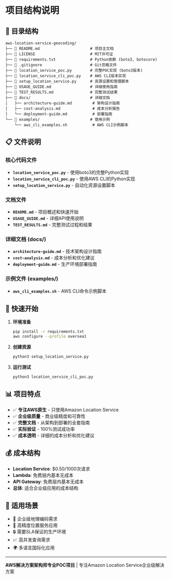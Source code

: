 # 项目结构说明

## 📁 目录结构

```
aws-location-service-geocoding/
├── 📄 README.md                      # 项目主文档
├── 📄 LICENSE                        # MIT许可证
├── 📄 requirements.txt               # Python依赖 (boto3, botocore)
├── 📄 .gitignore                     # Git忽略文件
├── 📄 location_service_poc.py        # 完整POC实现 (boto3版本)
├── 📄 location_service_cli_poc.py    # AWS CLI版本实现
├── 📄 setup_location_service.py      # 资源设置和管理脚本
├── 📄 USAGE_GUIDE.md                 # 详细使用指南
├── 📄 TEST_RESULTS.md                # 完整测试结果
├── 📁 docs/                          # 详细文档
│   ├── architecture-guide.md         # 架构设计指南
│   ├── cost-analysis.md              # 成本分析报告
│   └── deployment-guide.md           # 部署指南
└── 📁 examples/                      # 使用示例
    └── aws_cli_examples.sh           # AWS CLI示例脚本
```

## 📋 文件说明

### 核心代码文件
- **`location_service_poc.py`** - 使用boto3的完整Python实现
- **`location_service_cli_poc.py`** - 使用AWS CLI的Python实现
- **`setup_location_service.py`** - 自动化资源设置脚本

### 文档文件
- **`README.md`** - 项目概述和快速开始
- **`USAGE_GUIDE.md`** - 详细API使用说明
- **`TEST_RESULTS.md`** - 完整测试过程和结果

### 详细文档 (docs/)
- **`architecture-guide.md`** - 技术架构设计指南
- **`cost-analysis.md`** - 成本分析和优化建议
- **`deployment-guide.md`** - 生产环境部署指南

### 示例文件 (examples/)
- **`aws_cli_examples.sh`** - AWS CLI命令示例脚本

## 🚀 快速开始

1. **环境准备**
   ```bash
   pip install -r requirements.txt
   aws configure --profile oversea1
   ```

2. **创建资源**
   ```bash
   python3 setup_location_service.py
   ```

3. **运行测试**
   ```bash
   python3 location_service_cli_poc.py
   ```

## 📊 项目特点

- ✅ **专注AWS原生** - 只使用Amazon Location Service
- ✅ **企业级质量** - 商业级精度和可靠性
- ✅ **完整文档** - 从架构到部署的全套指南
- ✅ **实际验证** - 100%测试成功率
- ✅ **成本透明** - 详细的成本分析和优化建议

## 💰 成本结构

- **Location Service**: $0.50/1000次请求
- **Lambda**: 免费层内基本无成本
- **API Gateway**: 免费层内基本无成本
- **总体**: 适合企业级应用的成本结构

## 🎯 适用场景

- 🏢 企业级地理编码需求
- 🚀 高精度位置服务应用
- 🔒 需要SLA保证的生产环境
- 📈 高并发查询需求
- 🌍 多语言国际化应用

---

**AWS解决方案架构师专业POC项目** | 专注Amazon Location Service企业级解决方案
